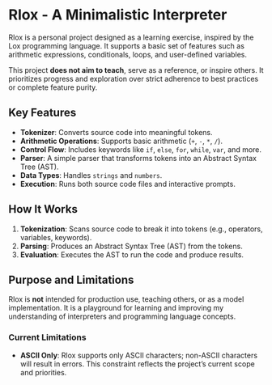 # Rlox - A Minimalistic Interpreter  

Rlox is a personal project designed as a learning exercise, inspired by the Lox programming language. It supports a basic set of features such as arithmetic expressions, conditionals, loops, and user-defined variables.  

This project **does not aim to teach**, serve as a reference, or inspire others. It prioritizes progress and exploration over strict adherence to best practices or complete feature purity.  

## Key Features  

- **Tokenizer**: Converts source code into meaningful tokens.  
- **Arithmetic Operations**: Supports basic arithmetic (`+`, `-`, `*`, `/`).  
- **Control Flow**: Includes keywords like `if`, `else`, `for`, `while`, `var`, and more.  
- **Parser**: A simple parser that transforms tokens into an Abstract Syntax Tree (AST).  
- **Data Types**: Handles `strings` and `numbers`.  
- **Execution**: Runs both source code files and interactive prompts.  

## How It Works  

1. **Tokenization**: Scans source code to break it into tokens (e.g., operators, variables, keywords).  
2. **Parsing**: Produces an Abstract Syntax Tree (AST) from the tokens.  
3. **Evaluation**: Executes the AST to run the code and produce results.  

## Purpose and Limitations  

Rlox is **not** intended for production use, teaching others, or as a model implementation. It is a playground for learning and improving my understanding of interpreters and programming language concepts.  

### Current Limitations  

- **ASCII Only**: Rlox supports only ASCII characters; non-ASCII characters will result in errors. This constraint reflects the project’s current scope and priorities.  
